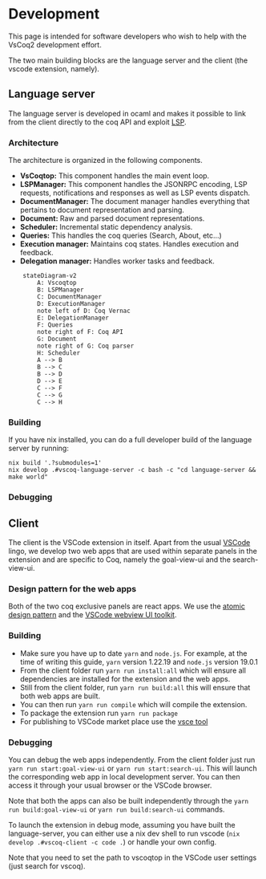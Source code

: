 # Development 

This page is intended for software developers who wish to help with the VsCoq2 development effort. 

The two main building blocks are the language server and the client (the vscode extension, namely). 

## Language server

The language server is developed in ocaml and makes it possible to link from the client directly to the coq API and exploit [LSP](https://microsoft.github.io/language-server-protocol/specifications/lsp/3.17/specification/). 

### Architecture 

The architecture is organized in the following components.
* **VsCoqtop:** This component handles the main event loop.
* **LSPManager:** This component handles the JSONRPC encoding, LSP requests, notifications and responses as well as LSP events dispatch.
* **DocumentManager:** The document manager handles everything that pertains to document representation and parsing.
* **Document:** Raw and parsed document representations.
* **Scheduler:** Incremental static dependency analysis.
* **Queries:** This handles the coq queries (Search, About, etc...)
* **Execution manager:** Maintains coq states. Handles execution and feedback.
* **Delegation manager:** Handles worker tasks and feedback.

```mermaid
    stateDiagram-v2
        A: Vscoqtop
        B: LSPManager
        C: DocumentManager
        D: ExecutionManager
        note left of D: Coq Vernac
        E: DelegationManager
        F: Queries
        note right of F: Coq API
        G: Document
        note right of G: Coq parser
        H: Scheduler
        A --> B
        B --> C
        B --> D
        D --> E
        C --> F
        C --> G
        C --> H
```

### Building

If you have nix installed, you can do a full developer build of the language server by running:

```
nix build '.?submodules=1'
nix develop .#vscoq-language-server -c bash -c "cd language-server && make world"
```

### Debugging

## Client 

The client is the VSCode extension in itself. Apart from the usual [VSCode](https://code.visualstudio.com/api) lingo, we develop two web apps that are used within separate panels in the extension and are specific to Coq, namely the goal-view-ui and the search-view-ui.

### Design pattern for the web apps

Both of the two coq exclusive panels are react apps. We use the [atomic design pattern](https://atomicdesign.bradfrost.com/table-of-contents/) and the [VSCode webview UI toolkit](https://github.com/microsoft/vscode-webview-ui-toolkit). 

### Building 

* Make sure you have up to date `yarn` and `node.js`. For example, at the time of writing this guide, `yarn` version 1.22.19 and `node.js` version 19.0.1
* From the client folder run `yarn run install:all` which will ensure all dependencies are installed for the extension and the web apps. 
* Still from the client folder, run `yarn run build:all`  this will ensure that both web apps are built. 
* You can then run `yarn run compile` which will compile the extension.
* To package the extension run `yarn run package`
* For publishing to VSCode market place use the [vsce tool](https://code.visualstudio.com/api/working-with-extensions/publishing-extension)

### Debugging 

You can debug the web apps independently. From the client folder just run `yarn run start:goal-view-ui` or `yarn run start:search-ui`. This will launch the corresponding web app in local development server. You can then access it through your usual browser or the VSCode browser. 

Note that both the apps can also be built independently through the `yarn run build:goal-view-ui` or `yarn run build:search-ui` commands. 

To launch the extension in debug mode, assuming you have built the language-server, you can either use a nix dev shell to run vscode (`nix develop .#vscoq-client -c code .`) or handle your own config.

Note that you need to set the path to vscoqtop in the VSCode user settings (just search for vscoq).

